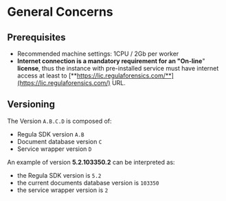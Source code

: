 # General Concerns



## Prerequisites

* Recommended machine settings: 1CPU / 2Gb per worker
* **Internet connection is a mandatory requirement for an "On-line**" **license**, thus the instance with pre-installed service must have internet access at least to [**https://lic.regulaforensics.com/**](https://lic.regulaforensics.com/) URL.

## Versioning

The Version `A.B.C.D` is composed of:

* Regula SDK version `A.B`
* Document database version `C`
* Service wrapper version `D`

An example of version **5.2.103350.2** can be interpreted as:

* the Regula SDK version is `5.2`
* the current documents database version is `103350`
* the service wrapper version is `2`

